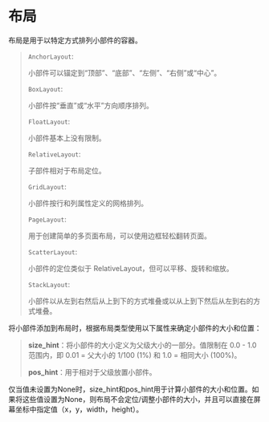# 布局

布局是用于以特定方式排列小部件的容器。

> `AnchorLayout`:
>
> 小部件可以锚定到“顶部”、“底部”、“左侧”、“右侧”或“中心”。
>
> `BoxLayout`:
>
> 小部件按“垂直”或“水平”方向顺序排列。
>
> `FloatLayout`:
>
> 小部件基本上没有限制。
>
> `RelativeLayout`:
>
> 子部件相对于布局定位。
>
> `GridLayout`:
>
> 小部件按行和列属性定义的网格排列。
>
> `PageLayout`:
>
> 用于创建简单的多页面布局，可以使用边框轻松翻转页面。
>
> `ScatterLayout`:
>
> 小部件的定位类似于 RelativeLayout，但可以平移、旋转和缩放。
>
> `StackLayout`:
>
> 小部件以从左到右然后从上到下的方式堆叠或以从上到下然后从左到右的方式堆叠。

将小部件添加到布局时，根据布局类型使用以下属性来确定小部件的大小和位置：

> **size\_hint**：将小部件的大小定义为父级大小的一部分。值限制在 0.0 - 1.0 范围内，即 0.01 = 父大小的 1/100 (1%) 和 1.0 = 相同大小 (100%)。
>
> **pos\_hint**：用于相对于父级放置小部件。

仅当值未设置为None时，size\_hint和pos\_hint用于计算小部件的大小和位置。如果将这些值设置为None，则布局不会定位/调整小部件的大小，并且可以直接在屏幕坐标中指定值（x，y，width，height）。
